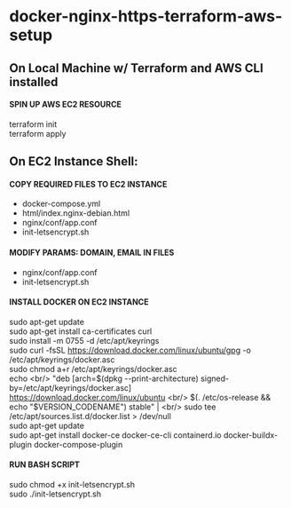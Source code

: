 # docker-nginx-https-terraform-aws-setup

## On Local Machine w/ Terraform and AWS CLI installed ##

#### SPIN UP AWS EC2 RESOURCE ####
terraform init <br/>
terraform apply

## On EC2 Instance Shell: ##

#### COPY REQUIRED FILES TO EC2 INSTANCE ####
- docker-compose.yml
- html/index.nginx-debian.html
- nginx/conf/app.conf
- init-letsencrypt.sh

#### MODIFY PARAMS: DOMAIN, EMAIL IN FILES ####
- nginx/conf/app.conf
- init-letsencrypt.sh

#### INSTALL DOCKER ON EC2 INSTANCE ####
sudo apt-get update<br/>
sudo apt-get install ca-certificates curl<br/>
sudo install -m 0755 -d /etc/apt/keyrings<br/>
sudo curl -fsSL https://download.docker.com/linux/ubuntu/gpg -o /etc/apt/keyrings/docker.asc<br/>
sudo chmod a+r /etc/apt/keyrings/docker.asc<br/>
echo \<br/>
  "deb [arch=$(dpkg --print-architecture) signed-by=/etc/apt/keyrings/docker.asc] https://download.docker.com/linux/ubuntu \<br/>
  $(. /etc/os-release && echo "$VERSION_CODENAME") stable" | \<br/>
  sudo tee /etc/apt/sources.list.d/docker.list > /dev/null<br/>
sudo apt-get update<br/>
sudo apt-get install docker-ce docker-ce-cli containerd.io docker-buildx-plugin docker-compose-plugin<br/>

#### RUN BASH SCRIPT ####
sudo chmod +x init-letsencrypt.sh <br/>
sudo ./init-letsencrypt.sh